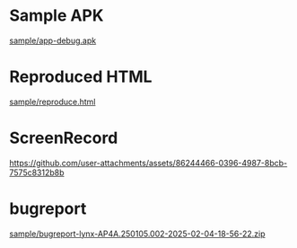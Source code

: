 # Sample APK

[sample/app-debug.apk](/sample/app-debug.apk)

# Reproduced HTML

[sample/reproduce.html](/sample/reproduce.html)

# ScreenRecord

https://github.com/user-attachments/assets/86244466-0396-4987-8bcb-7575c8312b8b

# bugreport

[sample/bugreport-lynx-AP4A.250105.002-2025-02-04-18-56-22.zip](/sample/bugreport-lynx-AP4A.250105.002-2025-02-04-18-56-22.zip)
